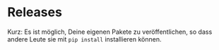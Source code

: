 # Releases

Kurz: Es ist möglich, Deine eigenen Pakete zu veröffentlichen, so dass andere Leute sie mit `pip install` installieren können.
